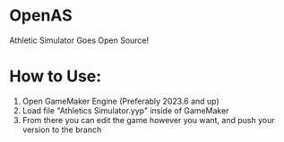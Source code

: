 # OpenAS
 Athletic Simulator Goes Open Source!

 # How to Use:
1. Open GameMaker Engine (Preferably 2023.6 and up)
2. Load file "Athletics Simulator.yyp" inside of GameMaker
3. From there you can edit the game however you want, and push your version to the branch
